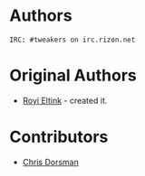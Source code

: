 Authors
=======

```
IRC: #tweakers on irc.rizon.net
```

# Original Authors

 * [Royi Eltink](https://github.com/KapiteinRo/) - created it.

# Contributors

* [Chris Dorsman](https://github.com/Typnix/)
